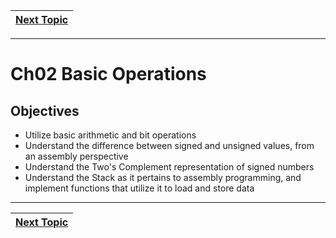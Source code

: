|[Next Topic](/03_ASM_Basic_Operations/01_Arithmetic_Instructions.md)|
|---|

---

# Ch02 Basic Operations

## Objectives
* Utilize basic arithmetic and bit operations
* Understand the difference between signed and unsigned values, from an assembly perspective
* Understand the Two's Complement representation of signed numbers
* Understand the Stack as it pertains to assembly programming, and implement functions that utilize it to load and store data

---

|[Next Topic](/03_ASM_Basic_Operations/01_Arithmetic_Instructions.md)
|---|

